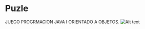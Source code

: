 # Puzle
JUEGO PROGRMACION JAVA I ORIENTADO A OBJETOS.
![Alt text](/../<master>/path/to/p1.jpg?raw=true "puzle")

